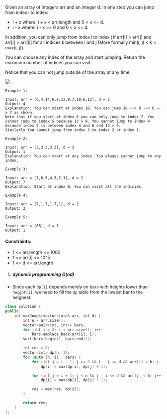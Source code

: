 Given an array of integers arr and an integer d. In one step you can jump from index i to index:

-    i + x where: i + x < arr.length and 0 < x <= d.
-    i - x where: i - x >= 0 and 0 < x <= d.

In addition, you can only jump from index i to index j if arr[i] > arr[j] and arr[i] > arr[k] for all indices k between i and j (More formally min(i, j) < k < max(i, j)).

You can choose any index of the array and start jumping. Return the maximum number of indices you can visit.

Notice that you can not jump outside of the array at any time.

![](https://assets.leetcode.com/uploads/2020/01/23/meta-chart.jpeg) 

```
Example 1:

Input: arr = [6,4,14,6,8,13,9,7,10,6,12], d = 2
Output: 4
Explanation: You can start at index 10. You can jump 10 --> 8 --> 6 --> 7 as shown.
Note that if you start at index 6 you can only jump to index 7. You cannot jump to index 5 because 13 > 9. You cannot jump to index 4 because index 5 is between index 4 and 6 and 13 > 9.
Similarly You cannot jump from index 3 to index 2 or index 1.

Example 2:

Input: arr = [3,3,3,3,3], d = 3
Output: 1
Explanation: You can start at any index. You always cannot jump to any index.

Example 3:

Input: arr = [7,6,5,4,3,2,1], d = 1
Output: 7
Explanation: Start at index 0. You can visit all the indicies. 

Example 4:

Input: arr = [7,1,7,1,7,1], d = 2
Output: 2

Example 5:

Input: arr = [66], d = 1
Output: 1
```

 

#### Constraints:

-    1 <= arr.length <= 1000
-    1 <= arr[i] <= 10^5
-    1 <= d <= arr.length


1. ##### dynamic programming O(nd)

- Since each `dp[i]` depends merely on bars with heights lower than `height[i]`, we need to fill the `dp` table from the lowest bar to the heighest.

```c++
class Solution {
public:
    int maxJumps(vector<int>& arr, int d) {
        int n = arr.size();
        vector<pair<int, int>> bars;
        for (int i = 0; i < arr.size(); i++)
            bars.emplace_back(arr[i], i);
        sort(bars.begin(), bars.end());

        int res = 0;
        vector<int> dp(n, 1);
        for (auto [h, i] : bars) {
            for (int j = i - 1; j >= 0 && i - j <= d && arr[j] < h; j--)
                dp[i] = max(dp[i], dp[j] + 1);

            for (int j = i + 1; j < n && j - i <= d && arr[j] < h; j++)
                dp[i] = max(dp[i], dp[j] + 1);

            res = max(res, dp[i]);
        }

        return res;
    }
};
```